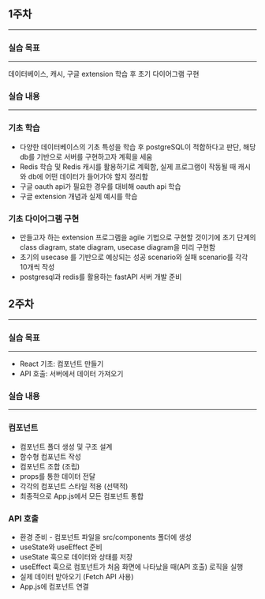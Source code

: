 ## 1주차

---

### 실습 목표

---

데이터베이스, 캐시, 구글 extension 학습 후 초기 다이어그램 구현

### 실습 내용

---

### 기초 학습

- 다양한 데이터베이스의 기초 특성을 학습 후 postgreSQL이 적합하다고 판단, 해당 db를 기반으로 서버를 구현하고자 계획을 세움
- Redis 학습 및 Redis 캐시를 활용하기로 계획함, 실제 프로그램이 작동될 때 캐시와 db에 어떤 데이터가 들어가야 할지 정리함
- 구글 oauth api가 필요한 경우를 대비해 oauth api 학습
- 구글 extension 개념과 실제 예시를 학습

### 기초 다이어그램 구현

- 만들고자 하는 extension 프로그램을 agile 기법으로 구현할 것이기에 초기 단계의 class diagram, state diagram, usecase diagram을 미리 구현함
- 초기의 usecase 를 기반으로 예상되는 성공 scenario와 실패 scenario를 각각 10개씩 작성
- postgresql과 redis를 활용하는 fastAPI 서버 개발 준비

## 2주차

---

### 실습 목표

---

- React 기초: 컴포넌트 만들기
- API 호출: 서버에서 데이터 가져오기

### 실습 내용

---

### 컴포넌트

- 컴포넌트 폴더 생성 및 구조 설계
- 함수형 컴포넌트 작성
- 컴포넌트 조합 (조립)
- props를 통한 데이터 전달
- 각각의 컴포넌트 스타일 적용 (선택적)
- 최종적으로 App.js에서 모든 컴포넌트 통합

### API 호출

- 환경 준비 - 컴포넌트 파일을 src/components 폴더에 생성
- useState와 useEffect 준비
- useState 훅으로 데이터와 상태를 저장
- useEffect 훅으로 컴포넌트가 처음 화면에 나타났을 때(API 호출) 로직을 실행
- 실제 데이터 받아오기 (Fetch API 사용)
- App.js에 컴포넌트 연결
